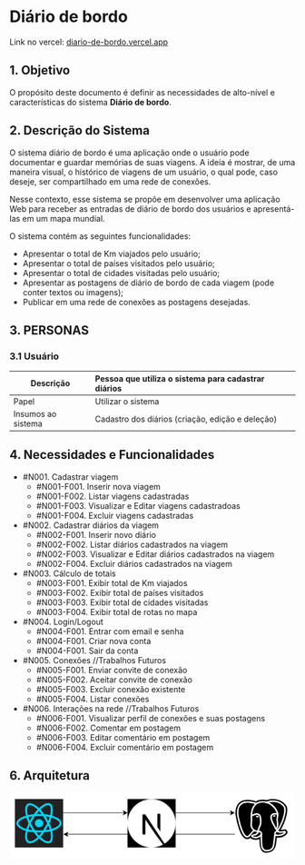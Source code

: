 # Diário de bordo
Link no vercel: [diario-de-bordo.vercel.app](https://diario-de-bordo.vercel.app/)

## **1. Objetivo**

O propósito deste documento é definir as necessidades de alto-nível e características do sistema **Diário de bordo**.

## **2. Descrição do Sistema**

O sistema diário de bordo é uma aplicação onde o usuário pode documentar e guardar memórias de suas viagens. A ideia é mostrar, de uma maneira visual, o histórico de viagens de um usuário, o qual pode, caso deseje, ser compartilhado em uma rede de conexões.

Nesse contexto, esse sistema se propõe em desenvolver uma aplicação Web para receber as entradas de diário de bordo dos usuários e apresentá-las em um mapa mundial.

O sistema contém as seguintes funcionalidades:

- Apresentar o total de Km viajados pelo usuário;
- Apresentar o total de países visitados pelo usuário;
- Apresentar o total de cidades visitadas pelo usuário;
- Apresentar as postagens de diário de bordo de cada viagem (pode conter textos ou imagens);
- Publicar em uma rede de conexões as postagens desejadas.

## **3. PERSONAS**

### 3.1 Usuário

| **Descrição** | Pessoa que utiliza o sistema para cadastrar diários                      |
| --------------------- | :-------------------------------------------------------------------------- |
| Papel                 | Utilizar o sistema                                                          |
| Insumos ao sistema    | Cadastro dos diários (criação, edição e deleção) |


## **4. Necessidades e Funcionalidades**

* #N001. Cadastrar viagem
  * #N001-F001. Inserir nova viagem
  * #N001-F002. Listar viagens cadastradas
  * #N001-F003. Visualizar e Editar viagens cadastradoas
  * #N001-F004. Excluir viagens cadastradas
* #N002. Cadastrar diários da viagem
  * #N002-F001. Inserir novo diário
  * #N002-F002. Listar diários cadastrados na viagem
  * #N002-F003. Visualizar e Editar diários cadastrados na viagem
  * #N002-F004. Excluir diários cadastrados na viagem
* #N003. Cálculo de totais
  * #N003-F001. Exibir total de Km viajados
  * #N003-F002. Exibir total de países visitados
  * #N003-F003. Exibir total de cidades visitadas
  * #N003-F004. Exibir total de rotas no mapa
* #N004. Login/Logout
  * #N004-F001. Entrar com email e senha
  * #N004-F001. Criar nova conta
  * #N004-F001. Sair da conta
* #N005. Conexões   //Trabalhos Futuros
  * #N005-F001. Enviar convite de conexão
  * #N005-F002. Aceitar convite de conexão
  * #N005-F003. Excluir conexão existente
  * #N005-F004. Listar conexões
* #N006. Interações na rede   //Trabalhos Futuros
  * #N006-F001. Visualizar perfil de conexões e suas postagens
  * #N006-F002. Comentar em postagem
  * #N006-F003. Editar comentário em postagem
  * #N006-F004. Excluir comentário em postagem

## **6. Arquitetura**

![arquitetura](arquitetura.png)